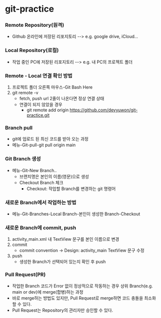 # git-practice

### Remote Repository(원격)
- Github 온라인에 저장된 리포지토리 --> e.g. google drive, iCloud...

### Local Repository(로컬)
- 작업 중인 PC에 저장된 리포지토리 --> e.g. 내 PC의 프로젝트 폴더

### Remote - Local 연결 확인 방법
1. 프로젝트 폴더 오른쪽 마우스-Git Bash Here
2. git remote -v
    - fetch, push url 2줄이 나온다면 정상 연결 상태
    - 연결이 되지 않았을 경우
      - git remote add origin https://github.com/devyuwon/git-practice.git

### Branch pull
- git에 업로드 된 최신 코드를 받아 오는 과정
- 메뉴-Git-pull-git pull origin main

### Git Branch 생성
- 메뉴-Git-New Branch..
    - 브랜치명은 본인의 이름(영문)으로 생성
    - Checkout Branch 체크
      - Checkout: 작업할 Branch를 변경하는 git 명령어

### 새로운 Branch에서 작업하는 방법
- 메뉴-Git-Branches-Local Branch-본인이 생성한 Branch-Checkout

### 새로운 Branch에 commit, push
1. activity_main.xml 내 TextView 문구를 본인 이름으로 변경
2. commit
    - commit convention -> Design: activity_main TextView 문구 수정
3. push
    - 생성한 Branch가 선택되어 있는지 확인 후 push

### Pull Request(PR)
- 작업한 Branch 코드가 Error 없이 정상적으로 작동하는 경우 상위 Branch(e.g. main or dev)에 merge(합병)하는 과정
- 바로 merge하는 방법도 있지만, Pull Request로 merge하면 코드 충돌을 최소화 할 수 있다.
- Pull Request는 Repository의 관리자만 승인할 수 있다.
